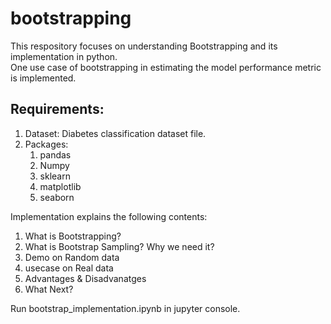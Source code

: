 # bootstrapping

This respository focuses on understanding Bootstrapping and its implementation in python. \
One use case of bootstrapping in estimating the model performance metric is implemented.

## Requirements:
1. Dataset: Diabetes classification dataset file.
2. Packages:
   1. pandas 
   2. Numpy
   3. sklearn
   4. matplotlib
   5. seaborn

Implementation explains the following contents:

1. What is Bootstrapping?</b>
2. What is Bootstrap Sampling? Why we need it?</b>
3. Demo on Random data </b> 
4. usecase on Real data</b> 
5. Advantages & Disadvanatges</b> 
6. What Next?

Run bootstrap_implementation.ipynb in jupyter console.
